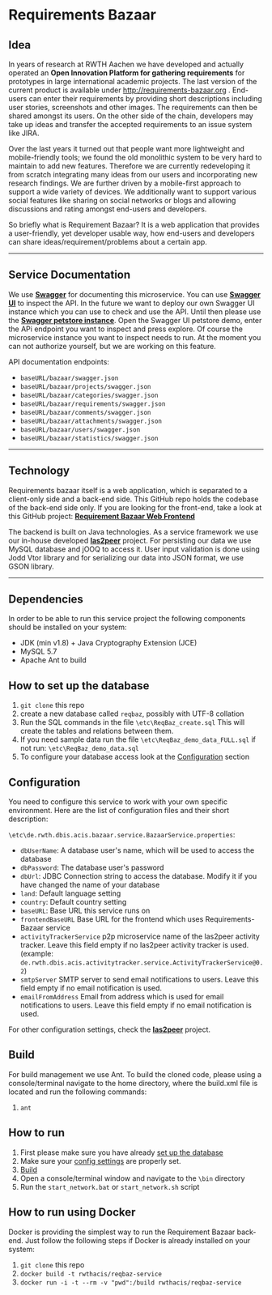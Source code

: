Requirements Bazaar
===================

Idea
-------------------
In years of research at RWTH Aachen we have developed and actually operated an **Open Innovation Platform for gathering requirements** for prototypes in large international academic projects. The last version of the current product is available under http://requirements-bazaar.org . End-users can enter their requirements by providing short descriptions including user stories, screenshots and other images. The requirements can then be shared amongst its users. On the other side of the chain, developers may take up ideas and transfer the accepted requirements to an issue system like JIRA.

Over the last years it turned out that people want more lightweight and mobile-friendly tools; we found the old monolithic system to be very hard to maintain to add new features. Therefore we are currently redeveloping it from scratch integrating many ideas from our users and incorporating new research findings. We are further driven by a mobile-first approach to support a wide variety of devices. We additionally want to support various social features like sharing on social networks or blogs and allowing discussions and rating amongst end-users and developers.

So briefly what is Requirement Bazaar? It is a web application that provides a user-friendly, yet developer usable way, how end-users and developers can share ideas/requirement/problems about a certain app.

----------

Service Documentation
-------------------
We use **[<i class="icon-link "></i>Swagger](http://swagger.io/specification/)** for documenting this microservice. You can use **[<i class="icon-link "></i>Swagger UI](http://swagger.io/swagger-ui/)** to inspect the API.
In the future we want to deploy our own Swagger UI instance which you can use to check and use the API. Until then please use the **[<i class="icon-link "></i>Swagger petstore instance](http://petstore.swagger.io/)**. 
Open the Swagger UI petstore demo, enter the APi endpoint you want to inspect and press explore. Of course the microservice instance you want to inspect needs to run. At the moment you can not authorize yourself, but we are working on this feature. 

API documentation endpoints:

 - `baseURL/bazaar/swagger.json`
 - `baseURL/bazaar/projects/swagger.json`
 - `baseURL/bazaar/categories/swagger.json`
 - `baseURL/bazaar/requirements/swagger.json`
 - `baseURL/bazaar/comments/swagger.json`
 - `baseURL/bazaar/attachments/swagger.json`
 - `baseURL/bazaar/users/swagger.json`
 - `baseURL/bazaar/statistics/swagger.json`

----------

Technology
-------------------
Requirements bazaar itself is a web application, which is separated to a client-only side and a back-end side. This GitHub repo holds the codebase of the back-end side only. If you are looking for the front-end, take a look at this GitHub project: **[<i class="icon-link "></i>Requirement Bazaar Web Frontend](https://github.com/rwth-acis/RequirementsBazaar-WebFrontend)**

The backend is built on Java technologies. As a service framework we use our in-house developed **[<i class="icon-link "></i>las2peer](https://github.com/rwth-acis/LAS2peer)** project. For persisting our data we use MySQL database and jOOQ to access it. User input validation is done using Jodd Vtor library and for serializing our data into JSON format, we use GSON library.

----------

Dependencies
-------------------
In order to be able to run this service project the following components should be installed on your system:

 - JDK (min v1.8) + Java Cryptography Extension (JCE) 
 - MySQL 5.7 
 - Apache Ant to build

How to set up the database
-------------------
 1. `git clone` this repo
 2. create a new database called `reqbaz`, possibly with UTF-8 collation
 3. Run the SQL commands in the file `\etc\ReqBaz_create.sql`
     This will create the tables and relations between them.
 4. If you need sample data run the file `\etc\ReqBaz_demo_data_FULL.sql` if not run: `\etc\ReqBaz_demo_data.sql`
 5. To configure your database access look at the [Configuration](#configuration) section

Configuration
-------------------
You need to configure this service to work with your own specific environment. Here are the list of configuration files and their short description:

`\etc\de.rwth.dbis.acis.bazaar.service.BazaarService.properties`:
 - `dbUserName`:	    A database user's name, which will be used to access the database
 - `dbPassword`:	    The database user's password
 - `dbUrl`:			    JDBC Connection string to access the database. Modify it if you have changed the name of your database
 - `land`:              Default language setting
 - `country`:           Default country setting
 - `baseURL`:           Base URL this service runs on 
 - `frontendBaseURL`    Base URL for the frontend which uses Requirements-Bazaar service
 - `activityTrackerService` p2p microservice name of the las2peer activity tracker. Leave this field empty if no las2peer activity tracker is used. (example: `de.rwth.dbis.acis.activitytracker.service.ActivityTrackerService@0.2`)
 - `smtpServer`         SMTP server to send email notifications to users. Leave this field empty if no email notification is used.
 - `emailFromAddress`   Email from address which is used for email notifications to users. Leave this field empty if no email notification is used.

For other configuration settings, check the **[<i class="icon-link "></i>las2peer](https://github.com/rwth-acis/LAS2peer)** project.

Build
-------------------
For build management we use Ant. To build the cloned code, please using a console/terminal navigate to the home directory, where the build.xml file is located and run the following commands:

 1. `ant`

How to run
-------------------
 1. First please make sure you have already [set up the database](#how-to-set-up-the-database)
 2. Make sure your [config settings](#configuration) are properly set.
 3. [Build](#build)
 4. Open a console/terminal window and navigate to the `\bin` directory
 5. Run the `start_network.bat` or `start_network.sh` script
 
 How to run using Docker
 -------------------
 Docker is providing the simplest way to run the Requirement Bazaar back-end. Just follow the following steps if Docker is already installed on your system:
 
  1. `git clone` this repo
  2. `docker build -t rwthacis/reqbaz-service`
  3. `docker run -i -t --rm -v "pwd":/build rwthacis/reqbaz-service`


